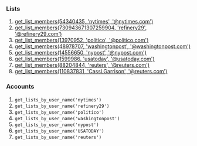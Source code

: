 ### Lists

1. [get_list_members(54340435, 'nytimes', '@nytimes.com')](https://twitter.com/nytimes/lists/nyt-journalists/members)
2. [get_list_members(730943671307259904, 'refinery29', '@refinery29.com')](https://twitter.com/Refinery29/lists/r29ers/members)
3. [get_list_members(13970952, 'politico', '@politico.com')](https://twitter.com/politico/lists/team-politico/members)
4. [get_list_members(48978707, 'washingtonpost', '@washingtonpost.com')](https://twitter.com/washingtonpost/lists/washington-post-people/members)
5. [get_list_members(14556650, 'nypost', '@nypost.com')](https://twitter.com/nypost/lists/staff/members)
6. [get_list_members(1599986, 'usatoday', '@usatoday.com')](https://twitter.com/USATODAY/lists/usa-today-staff/members)
8. [get_list_members(88204844, 'reuters', '@reuters.com')](https://twitter.com/reuters/lists/all-journos-list-1)
9. [get_list_members(110837831, 'CassLGarrison', '@reuters.com')](https://twitter.com/CassLGarrison/lists/reuters-journalists)

### Accounts

1. `get_lists_by_user_name('nytimes')`
2. `get_lists_by_user_name('refinery29')`
3. `get_lists_by_user_name('politico')`
4. `get_lists_by_user_name('washingtonpost')`
5. `get_lists_by_user_name('nypost')`
6. `get_lists_by_user_name('USATODAY')`
7. `get_lists_by_user_name('reuters')`
